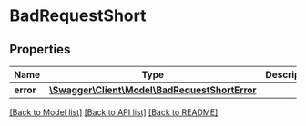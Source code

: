 # BadRequestShort

## Properties
Name | Type | Description | Notes
------------ | ------------- | ------------- | -------------
**error** | [**\Swagger\Client\Model\BadRequestShortError**](BadRequestShortError.md) |  | [optional] 

[[Back to Model list]](../../README.md#documentation-for-models) [[Back to API list]](../../README.md#documentation-for-api-endpoints) [[Back to README]](../../README.md)

